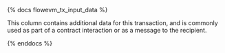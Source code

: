 {% docs flowevm_tx_input_data %}

This column contains additional data for this transaction, and is commonly used as part of a contract interaction or as a message to the recipient.  

{% enddocs %}